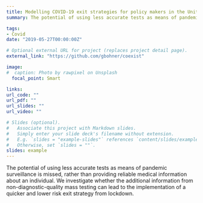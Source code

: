 ```yaml
---
title: Modelling COVID-19 exit strategies for policy makers in the United Kingdom
summary: The potential of using less accurate tests as means of pandemic surveillance is missed, rather than providing reliable medical information about an individual. We investigate whether the additional information from non-diagnostic-quality mass testing can lead to the implementation of a quicker and lower risk exit strategy from lockdown.

tags:
- Covid
date: "2019-05-27T00:00:00Z"

# Optional external URL for project (replaces project detail page).
external_link: "https://github.com/gbohner/coexist"

image:
#  caption: Photo by rawpixel on Unsplash
  focal_point: Smart

links:
url_code: ""
url_pdf: ""
url_slides: ""
url_video: ""

# Slides (optional).
#   Associate this project with Markdown slides.
#   Simply enter your slide deck's filename without extension.
#   E.g. `slides = "example-slides"` references `content/slides/example-slides.md`.
#   Otherwise, set `slides = ""`.
slides: example
---
```


The potential of using less accurate tests as means of pandemic surveillance is missed, rather than providing reliable medical information about an individual. We investigate whether the additional information from non-diagnostic-quality mass testing can lead to the implementation of a quicker and lower risk exit strategy from lockdown.